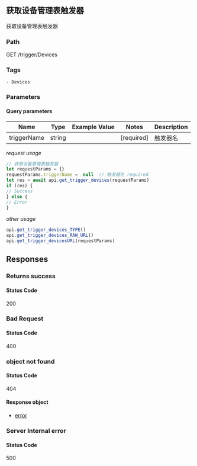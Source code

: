 ## 获取设备管理表触发器

获取设备管理表触发器
### Path
GET /trigger/Devices

### Tags
    - Devices
### Parameters

#### Query parameters

| Name | Type | Example Value | Notes | Description |
| ---- | ---- | ------------- | -------- | ----------- |
| triggerName | string |  |  [required]  | 触发器名 |

*request usage*
```javascript
// 获取设备管理表触发器
let requestParams = {}
requestParams.triggerName =  null  // 触发器名 required
let res = await api.get_trigger_devices(requestParams)
if (res) {
// Success
} else {
// Error
}
```
*other usage*
```javascript
api.get_trigger_devices_TYPE()
api.get_trigger_devices_RAW_URL()
api.get_trigger_devicesURL(requestParams)
```

## Responses
### Returns success

#### Status Code
200



### Bad Request

#### Status Code
400



### object not found

#### Status Code
404


#### Response object
* [error](../models/error.md)

### Server Internal error

#### Status Code
500



